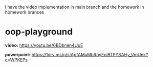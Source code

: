 
I have the video implementation in main branch and the homework in homework brances

# oop-playground

**video:** https://youtu.be/6BDbnen4UuE

**powerpoint:** https://1drv.ms/p/s!ApfAMuMbRnyEoiBTPYSAHy_VmUek?e=WPKEPs
